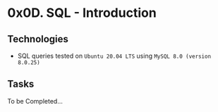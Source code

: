 # 0x0D. SQL - Introduction

## Technologies
* SQL queries tested on `Ubuntu 20.04 LTS` using `MySQL 8.0 (version 8.0.25)`

## Tasks
To be Completed...
